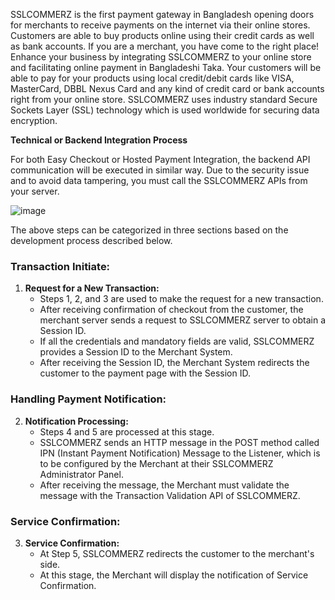SSLCOMMERZ is the first payment gateway in Bangladesh opening doors for merchants to receive payments on the internet via their online stores. Customers are able to buy products online using their credit cards as well as bank accounts. If you are a merchant, you have come to the right place! Enhance your business by integrating SSLCOMMERZ to your online store and facilitating online payment in Bangladeshi Taka. Your customers will be able to pay for your products using local credit/debit cards like VISA, MasterCard, DBBL Nexus Card and any kind of credit card or bank accounts right from your online store. SSLCOMMERZ uses industry standard Secure Sockets Layer (SSL) technology which is used worldwide for securing data encryption.


**Technical or Backend Integration Process**

For both Easy Checkout or Hosted Payment Integration, the backend API communication will be executed in similar way. Due to the security issue and to avoid data tampering, you must call the SSLCOMMERZ APIs from your server.

![image](https://github.com/salmanshafiq00/SSLCommerz.NetCore/assets/103124821/609792bc-e390-4800-9b43-917c5da7369c)

The above steps can be categorized in three sections based on the development process described below.


### Transaction Initiate:

1. **Request for a New Transaction:**
   - Steps 1, 2, and 3 are used to make the request for a new transaction.
   - After receiving confirmation of checkout from the customer, the merchant server sends a request to SSLCOMMERZ server to obtain a Session ID.
   - If all the credentials and mandatory fields are valid, SSLCOMMERZ provides a Session ID to the Merchant System.
   - After receiving the Session ID, the Merchant System redirects the customer to the payment page with the Session ID.

### Handling Payment Notification:

2. **Notification Processing:**
   - Steps 4 and 5 are processed at this stage.
   - SSLCOMMERZ sends an HTTP message in the POST method called IPN (Instant Payment Notification) Message to the Listener, which is to be configured by the Merchant at their SSLCOMMERZ Administrator Panel.
   - After receiving the message, the Merchant must validate the message with the Transaction Validation API of SSLCOMMERZ.

### Service Confirmation:

3. **Service Confirmation:**
   - At Step 5, SSLCOMMERZ redirects the customer to the merchant's side.
   - At this stage, the Merchant will display the notification of Service Confirmation.
